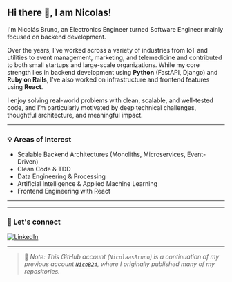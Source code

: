 ## Hi there 👋, I am Nicolas!


I'm Nicolás Bruno, an Electronics Engineer turned Software Engineer mainly focused on backend development.

Over the years, I’ve worked across a variety of industries from IoT and utilities to event management, marketing, and telemedicine and contributed to both small startups and large-scale organizations. While my core strength lies in backend development using **Python** (FastAPI, Django) and **Ruby on Rails**, I’ve also worked on infrastructure and frontend features using **React**.

I enjoy solving real-world problems with clean, scalable, and well-tested code, and I’m particularly motivated by deep technical challenges, thoughtful architecture, and meaningful impact.

---

### 💡 Areas of Interest
- Scalable Backend Architectures (Monoliths, Microservices, Event-Driven)
- Clean Code & TDD
- Data Engineering & Processing
- Artificial Intelligence & Applied Machine Learning
- Frontend Engineering with React

---

---

### 📢 Let's connect

[![LinkedIn](https://img.shields.io/badge/-LinkedIn-blue?logo=linkedin&style=for-the-badge)](https://www.linkedin.com/in/nicbruno)

---

> 📌 _Note: This GitHub account (`NicolaasBruno`) is a continuation of my previous account [`NicoB24`](https://github.com/NicoB24), where I originally published many of my repositories._

